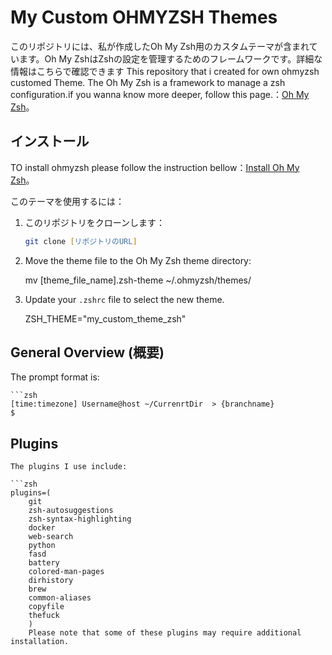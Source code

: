 # My Custom OHMYZSH Themes
このリポジトリには、私が作成したOh My Zsh用のカスタムテーマが含まれています。Oh My ZshはZshの設定を管理するためのフレームワークです。詳細な情報はこちらで確認できます
This repository that i created for own ohmyzsh customed Theme. The Oh My Zsh is a framework to manage a zsh configuration.if you wanna know more deeper, follow this page.：[Oh My Zsh](https://github.com/ohmyzsh/ohmyzsh)。

## インストール
TO install ohmyzsh please follow the instruction bellow：[Install Oh My Zsh](https://github.com/ohmyzsh/ohmyzsh)。

このテーマを使用するには：

1. このリポジトリをクローンします：
   ```zsh
   git clone [リポジトリのURL]


2. Move the theme file to the Oh My Zsh theme directory:

    mv [theme_file_name].zsh-theme ~/.ohmyzsh/themes/


3. Update your `.zshrc` file to select the new theme.

    ZSH_THEME="my_custom_theme_zsh"


## General Overview (概要)
The prompt format is:

    ```zsh
    [time:timezone] Username@host ~/CurrenrtDir  > {branchname}
    $

    



## Plugins
    The plugins I use include:

    ```zsh
    plugins=(
        git
        zsh-autosuggestions
        zsh-syntax-highlighting
        docker
        web-search
        python
        fasd
        battery
        colored-man-pages
        dirhistory
        brew
        common-aliases
        copyfile
        thefuck
        )
        Please note that some of these plugins may require additional installation.


